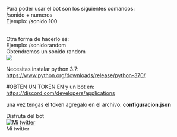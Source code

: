 Para poder usar el bot son los siguientes comandos:
<br>
/sonido + numeros
<br>
Ejemplo: /sonido 100
<br>

<br>
Otra forma de hacerlo es:
<br>
Ejemplo: /sonidorandom
<br>
Obtendremos un sonido random


<br>
<img src="https://i.imgur.com/hQwEFwn.png">
<br>


Necesitas instalar python 3.7: https://www.python.org/downloads/release/python-370/

#OBTEN UN TOKEN EN y un bot en: https://discord.com/developers/applications

una vez tengas el token agregalo en el archivo: <b>configuracion.json</b>

Disfruta del bot
<br>
<a title="Mi twitter" href="https://twitter.com/jose89fcb"><img src="https://i.imgur.com/QCHCEon.png" alt="Mi twitter" /></a>
<br>
Mi twitter

